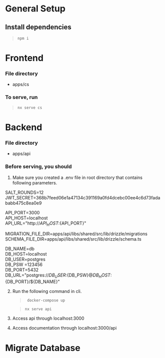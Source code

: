 # General Setup

## Install dependencies

> `npm i `

# Frontend

### File directory

- apps/cs

### To serve, run

> `nx serve cs`

# Backend

### File directory

- apps/api

### Before serving, you should

1. Make sure you created a .env file in root directory that contains following parameters.

SALT_ROUNDS=12  
JWT_SECRET=368b7feed06e1a47134c391169a0fd4dcebc00ee4c6d73fadababb475c8ea0e9

API_PORT=3000  
API_HOST=localhost  
API_URL="http://${API_HOST}:${API_PORT}"

MIGRATION_FILE_DIR=apps/api/libs/shared/src/lib/drizzle/migrations  
SCHEMA_FILE_DIR=apps/api/libs/shared/src/lib/drizzle/schema.ts

DB_NAME=db  
DB_HOST=localhost  
DB_USER=postgres  
DB_PSW =123456  
DB_PORT=5432  
DB_URL="postgres://${DB_USER}:${DB_PSW}@${DB_HOST}:${DB_PORT}/${DB_NAME}"

2. Run the following command in cli.

   > ` docker-compose up`

   > `nx serve api`

3. Access api through localhost:3000
4. Access documentation through localhost:3000/api

# Migrate Database
